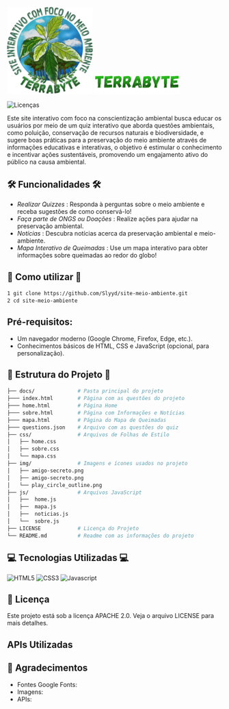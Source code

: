 <img src="docs/img/terrabyte-logo.png" alt="Logo TerraByte" width="200"/>

<img src="docs/img/logo.png" alt="Nome TerraByte" width="200"/>

![Licenças](https://img.shields.io/github/license/Slyyd/site-meio-ambiente.svg)

Este site interativo com foco na conscientização ambiental busca educar os usuários por meio de um quiz interativo que aborda questões ambientais, como poluição, conservação de recursos naturais e biodiversidade, e sugere boas práticas para a preservação do meio ambiente através de informações educativas e interativas, o objetivo é estimular o conhecimento e incentivar ações sustentáveis, promovendo um engajamento ativo do público na causa ambiental.

## 🛠 Funcionalidades 🛠

- *Realizar Quizzes* : Responda à perguntas sobre o meio ambiente e receba sugestões de como conservá-lo!
- *Faça parte de ONGS ou Doações* : Realize ações para ajudar na preservação ambiental.
- *Notícias* : Descubra notícias acerca da preservação ambiental e meio-ambiente.
- *Mapa Interativo de Queimadas* : Use um mapa interativo para obter informações sobre queimadas ao redor do globo!

## 🚀 Como utilizar 🚀

```bash
1 git clone https://github.com/Slyyd/site-meio-ambiente.git
2 cd site-meio-ambiente
```


## Pré-requisitos:

- Um navegador moderno (Google Chrome, Firefox, Edge, etc.).
- Conhecimentos básicos de HTML, CSS e JavaScript (opcional, para personalização).

## 📂 Estrutura do Projeto 📂
```bash
├── docs/              # Pasta principal do projeto
├─── index.html        # Página com as questões do projeto
├─── home.html         # Página Home
├─── sobre.html        # Página com Informações e Notícias
├─── mapa.html         # Página do Mapa de Queimadas
├─── questions.json    # Arquivo com as questões do quiz
├── css/               # Arquivos de Folhas de Estilo
│   ├── home.css       
│   ├── sobre.css      
│   └── mapa.css       
├── img/               # Imagens e ícones usados no projeto
│   ├── amigo-secreto.png 
│   ├── amigo-secreto.png 
│   └── play_circle_outline.png 
├── js/                # Arquivos JavaScript
│   ├──  home.js
│   ├──  mapa.js 
│   ├──  noticias.js 
│   └──  sobre.js
├── LICENSE            # Licença do Projeto
└── README.md          # Readme com as informações do projeto
```

## 💻 Tecnologias Utilizadas 💻

![HTML5](https://img.shields.io/badge/HTML5-E34F26?style=for-the-badge&logo=html5&logoColor=white)
![CSS3](    https://img.shields.io/badge/CSS3-1572B6?style=for-the-badge&logo=css3&logoColor=white)
![Javascript](https://img.shields.io/badge/JavaScript-F7DF1E?style=for-the-badge&logo=javascript&logoColor=black)

## 📄 Licença
Este projeto está sob a licença APACHE 2.0. Veja o arquivo LICENSE para mais detalhes.

## APIs Utilizadas



## 🎉 Agradecimentos 

- Fontes Google Fonts:
- Imagens:
- APIs:
